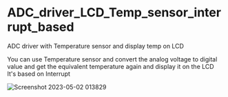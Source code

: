 # ADC_driver_LCD_Temp_sensor_interrupt_based
 ADC driver with Temperature sensor and display temp on LCD
 
 You can use Temperature sensor and convert the analog voltage to digital value and get the equivalent temperature again and display it on the LCD
 It's based on Interrupt
 
![Screenshot 2023-05-02 013829](https://user-images.githubusercontent.com/44003494/235543865-4188cf95-b5e2-43b8-8df4-8810c5b567a3.png)
